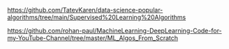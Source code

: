 https://github.com/TatevKaren/data-science-popular-algorithms/tree/main/Supervised%20Learning%20Algorithms

https://github.com/rohan-paul/MachineLearning-DeepLearning-Code-for-my-YouTube-Channel/tree/master/ML_Algos_From_Scratch

